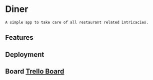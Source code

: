 # Diner

    A simple app to take care of all restaurant related intricacies.

## Features

## Deployment

## Board [Trello Board](https://trello.com/b/Bsq2gAdk/diner)
